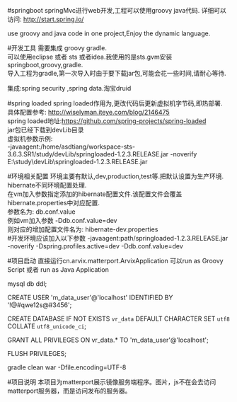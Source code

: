 #springboot
springMvc进行web开发,工程可以使用groovy java代码.
详细可以访问:    http://start.spring.io/

use groovy and java code in one project,Enjoy the dynamic language.

#开发工具
需要集成 groovy  gradle.<br>
可以使用eclipse 或者 sts 或者idea.我使用的是sts.gvm安装 springboot,groovy,gradle.<br>
导入工程为gradle,第一次导入时由于要下载jar包,可能会花一些时间,请耐心等待.<br>

集成:spring security ,spring data.淘宝druid<br>


#spring loaded
spring loaded作用为,更改代码后更新虚拟机字节码,即热部署.<br>
具体配置参考: http://wiselyman.iteye.com/blog/2146475<br>
spring loaded地址:https://github.com/spring-projects/spring-loaded <br>
jar包已经下载到devLib目录<br>
虚拟机参数示例:<br>
-javaagent:/home/asdtiang/workspace-sts-3.6.3.SR1/study/devLib/springloaded-1.2.3.RELEASE.jar -noverify
‪E:\study\devLib\springloaded-1.2.3.RELEASE.jar

#环境相关配置
环境主要有默认,dev,production,test等.把默认设置为生产环境.<br>
hibernate不同环境配置处理.<br>
在vm加入参数指定添加的hibernate配置文件.该配置文件会覆盖hibernate.properties中对应配置.<br>
参数名为: db.conf.value<br>
例如vm加入参数    -Ddb.conf.value=dev<br>
则对应的增加配置文件名为: hibernate-dev.properties<br>
#开发环境应该加入以下参数
-javaagent:path/springloaded-1.2.3.RELEASE.jar  -noverify   -Dspring.profiles.active=dev  -Ddb.conf.value=dev

#项目启动
直接运行cn.arvix.matterport.ArvixApplication
可以run as Groovy Script 或者 run as Java Application

mysql db ddl;

CREATE USER 'm_data_user'@'localhost'  IDENTIFIED BY '!@#qwe12s@#3456';

CREATE DATABASE IF NOT EXISTS `vr_data` DEFAULT CHARACTER SET `utf8` COLLATE `utf8_unicode_ci`;

GRANT ALL PRIVILEGES ON vr_data.* TO 'm_data_user'@'localhost';

FLUSH PRIVILEGES;


 gradle clean war   -Dfile.encoding=UTF-8  
 
 #项目说明
 本项目为matterport展示镜像服务端程序。图片，js不在会去访问matterport服务器，而是访问发布的服务器。
 
